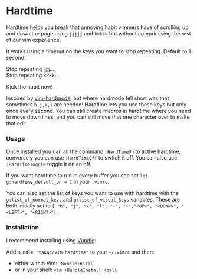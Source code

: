 # Hardtime

Hardtime helps you break that annoying habit vimmers have of scrolling up and
down the page using `jjjjj` and `kkkkk` but without comprimising the rest of our vim
experience.

It works using a timeout on the keys you want to stop repeating. Default to 1 second.

Stop repeating jjjjj...   
Stop repeating kkkk... 

Kick the habit now!

Inspired by [vim-hardmode](https://github.com/wikitopian/hardmode), but where
hardmode fell short was that sometimes `h,j,k,l` are needed! Hardtime lets you use
these keys but only once every second. You can still create macros in hardtime
where you need to move down lines, and you can still move that one character
over to make that edit.

### Usage

Once installed you can all the command `:HardTimeOn` to active hardtime,
conversely you can use `:HardTimeOff` to swtich it off. You can also use
`:HardTimeToggle` toggle it on an off. 

If you want hardtime to run in every buffer you can set `let
g:hardtime_default_on = 1` in your `.vimrc`. 

You can also set the list of keys you want to use with hardtime with the
`g:list_of_normal_keys` and `g:list_of_visual_keys` variables. These are both
initially set to `[ "h", "j", "k", "l", "-", "+","<UP>", "<DOWN>", "<LEFT>", "<RIGHT>"]`.

### Installation
I recommend installing using [Vundle](https://github.com/gmarik/vundle):

Add `Bundle 'takac/vim-hardtime'` to your `~/.vimrc` and then:

* either within Vim: `:BundleInstall`
* or in your shell: `vim +BundleInstall +qall`

